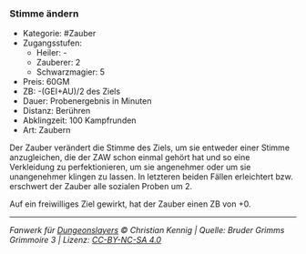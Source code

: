 ### Stimme ändern

- Kategorie: #Zauber
- Zugangsstufen:
  - Heiler: -
  - Zauberer: 2
  - Schwarzmagier: 5
- Preis: 60GM
- ZB: -(GEI+AU)/2 des Ziels
- Dauer: Probenergebnis in Minuten
- Distanz: Berühren
- Abklingzeit: 100 Kampfrunden
- Art: Zaubern

Der Zauber verändert die Stimme des Ziels, um sie entweder einer Stimme anzugleichen, die der ZAW schon einmal gehört hat und so eine Verkleidung zu perfektionieren, um sie angenehmer oder um sie unangenehmer klingen zu lassen. In letzteren beiden Fällen erleichtert bzw. erschwert der Zauber alle sozialen Proben um 2.

Auf ein freiwilliges Ziel gewirkt, hat der Zauber einen ZB von +0.

---

_Fanwerk für [Dungeonslayers](https://www.dungeonslayers.net/) © Christian Kennig | Quelle: Bruder Grimms Grimmoire 3 | Lizenz: [CC-BY-NC-SA 4.0](https://creativecommons.org/licenses/by-nc-sa/4.0/deed.de)_
